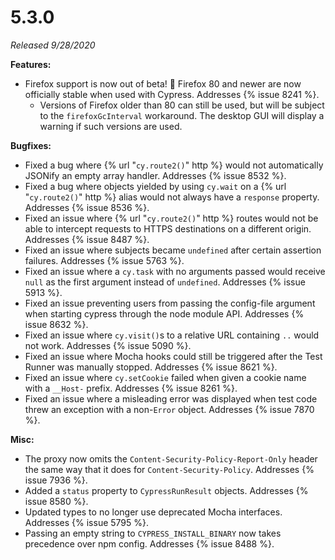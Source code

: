 # 5.3.0

*Released 9/28/2020*

**Features:**

- Firefox support is now out of beta! 🎉 Firefox 80 and newer are now officially stable when used with Cypress. Addresses {% issue 8241 %}.
  - Versions of Firefox older than 80 can still be used, but will be subject to the `firefoxGcInterval` workaround. The desktop GUI will display a warning if such versions are used.

**Bugfixes:**

- Fixed a bug where {% url "`cy.route2()`" http %} would not automatically JSONify an empty array handler. Addresses {% issue 8532 %}.
- Fixed a bug where objects yielded by using `cy.wait` on a {% url "`cy.route2()`" http %} alias would not always have a `response` property. Addresses {% issue 8536 %}.
- Fixed an issue where {% url "`cy.route2()`" http %} routes would not be able to intercept requests to HTTPS destinations on a different origin. Addresses {% issue 8487 %}.
- Fixed an issue where subjects became `undefined` after certain assertion failures. Addresses {% issue 5763 %}.
- Fixed an issue where a `cy.task` with no arguments passed would receive `null` as the first argument instead of `undefined`. Addresses {% issue 5913 %}.
- Fixed an issue preventing users from passing the config-file argument when starting cypress through the node module API. Addresses {% issue 8632 %}.
- Fixed an issue where `cy.visit()`s to a relative URL containing `..` would not work. Addresses {% issue 5090 %}.
- Fixed an issue where Mocha hooks could still be triggered after the Test Runner was manually stopped. Addresses {% issue 8621 %}.
- Fixed an issue where `cy.setCookie` failed when given a cookie name with a `__Host-` prefix. Addresses {% issue 8261 %}.
- Fixed an issue where a misleading error was displayed when test code threw an exception with a non-`Error` object. Addresses {% issue 7870 %}.

**Misc:**

- The proxy now omits the `Content-Security-Policy-Report-Only` header the same way that it does for `Content-Security-Policy`. Addresses {% issue 7936 %}.
- Added a `status` property to `CypressRunResult` objects. Addresses {% issue 8580 %}.
- Updated types to no longer use deprecated Mocha interfaces. Addresses {% issue 5795 %}.
- Passing an empty string to `CYPRESS_INSTALL_BINARY` now takes precedence over npm config. Addresses {% issue 8488 %}.
